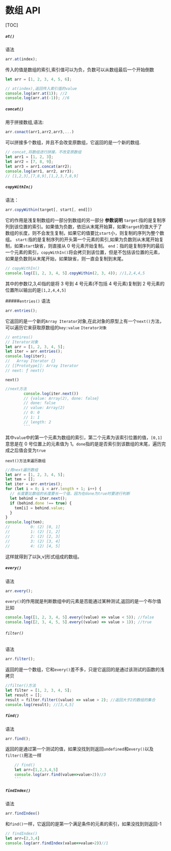 # 数组 API

[TOC]

##### `at()`

语法

```js
arr.at(index);
```

传入的值是数组的索引,索引值可以为负，负数可以从数组最后一个开始倒数

```js
let arr = [1, 2, 3, 4, 5, 6];

// at(index),返回传入索引值的value
console.log(arr.at(1)); //2
console.log(arr.at(-1)); //6
```

##### `concat()`

用于拼接数组,语法:

```js
arr.conact(arr1,arr2,arr3,...)
```

可以拼接多个数组，并且不会改变原数组，它返回的是一个新的数组.

```js
// concat,将数组进行拼接，不改变原数组
let arr1 = [1, 2, 3];
let arr2 = [7, 8, 9];
let arr3 = arr1.concat(arr2);
console.log(arr1, arr2, arr3);
// [1,2,3],[7,8,9],[1,2,3,7,8,9]
```

##### `copyWithIn()`

语法：

```js
arr.copyWithin(target[, start[, end]])
```

它的作用是浅复制数组的一部分到数组的另一部分
**参数说明**
`target`:指的是复制序列到该位置的索引。如果值为负数，依旧从末尾开始算，如果`target`的值大于了数组的长度，则不会发生复制，如果它的值要比`start`小，则复制的序列为整个数组。
`start`:指的是复制序列的开头第一个元素的索引,如果为负数则从末尾开始复制，如果`start`缺省，则直接从 0 号元素开始复制。
`end`：指的是复制序列的最后一个元素的索引，`copyWithIn()`将会拷贝到该位置，但是不包括该位置的元素，如果是负数则从末尾开始，如果缺省，则一直会复制到末尾。

```js
// copyWithIn()
console.log([1, 2, 3, 4, 5].copyWithin(2, 3, 4)); //1,2,4,4,5
```

其中的参数(2,3,4)指的是将 3 号到 4 号元素(不包括 4 号元素)复制到 2 号元素的位置所以输出的是`[1,2,4,4,5]`

#####`entries()`
语法

```js
arr.entries();
```

它返回的是一个新的`Array Iterator`对象,在此对象的原型上有一个`next()`方法，可以遍历它来获取原数组的`key:value`
`Iterator对象`

```js
// entires()
// Iterator对象
let arr = [1, 2, 3, 4, 5];
let iter = arr.entries();
console.log(iter);
//   Array Iterator {}
// [[Prototype]]: Array Iterator
// next: ƒ next()
```

`next()`

````js
//next方法
        console.log(iter.next())
        // {value: Array(2), done: false}
        // done: false
        // value: Array(2)
        // 0: 0
        // 1: 1
        // length: 2
        ```
````

其中`value`中的第一个元素为数组的索引，第二个元素为该索引位置的值，`[0,1]`意思是在 0 号位置上的元素值为 1。`done`指的是是否索引到该数组的末尾，遍历完成之后值会变为`true`

`next()方法来遍历数组`

```js
//用next遍历数组
let arr = [1, 2, 3, 4, 5];
let tem = [];
let iter = arr.entries();
for (let i = 0; i < arr.length + 1; i++) {
  // 长度要比数组的长度要长一个值，因为在done为true时要进行判断
  let behind = iter.next();
  if (behind.done !== true) {
    tem[i] = behind.value;
  }
}
console.log(tem);
//         0: (2) [0, 1]
//         1: (2) [1, 2]
//         2: (2) [2, 3]
//         3: (2) [3, 4]
//         4: (2) [4, 5]
```

这样就得到了以[k,v]形式组成的数组。

##### `every()`

语法

```js
arr.every();
```

`every()`的作用就是判断数组中的元素是否能通过某种测试,返回的是一个布尔值
比如

```js
console.log([1, 2, 3, 4, 5].every((value) => value < 5)); //false
console.log([2, 3, 4, 5, 5].every((value) => value > 1)); //true
```

###### `filter()`

语法

```js
arr.filter();
```

返回的是一个数组，它和`every()`差不多，只是它返回的是通过该测试的函数的浅拷贝

```js
//filter()方法
let filter = [1, 2, 3, 4, 5];
let result = [];
result = filter.filter((value) => value > 2); //返回大于2的数组的集合
console.log(result); //[3,4,5]
```

##### `find()`

语法

```js
arr.find();
```

返回的是通过第一个测试的值，如果没找到则返回`undefined`和`every()`以及`filter()`用法一样

````js
    // find()
    let arr=[1,2,3,4,5]
    console.log(arr.find(value=>value>2))//3
    ```
````

##### `findIndex()`
语法
```js
arr.findIndex()
```
和`find()`一样，它返回的是第一个满足条件的元素的索引，如果没找到则返回-1
```js
// findIndex()
let arr=[2,3,4]
console.log(arr.findIndex(value=>value>2))//1
```